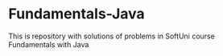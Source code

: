 # Fundamentals-Java
This is repository with solutions of problems in SoftUni course Fundamentals with Java
